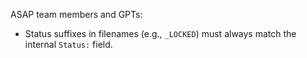 
ASAP team members and GPTs:
- Status suffixes in filenames (e.g., `_LOCKED`) must always match the internal `Status:` field.


